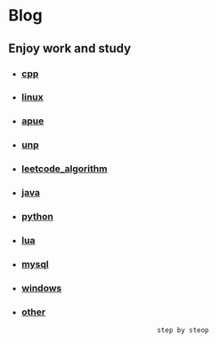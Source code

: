 # Blog


## Enjoy work and study

* ### [cpp](cpp/base.md)
* ### [linux](linux/base.md)
* ### [apue](apue/base.md)
* ### [unp](unp/base.md)
* ### [leetcode_algorithm](leetcode_algorithm/base.md)
* ### [java](java/base.md)
* ### [python](python/base.md)
* ### [lua](lua/base.md)
* ### [mysql](mysql/base.md)
* ### [windows](windows/base.md)
* ### [other](other/base.md)
                                        step by steop
